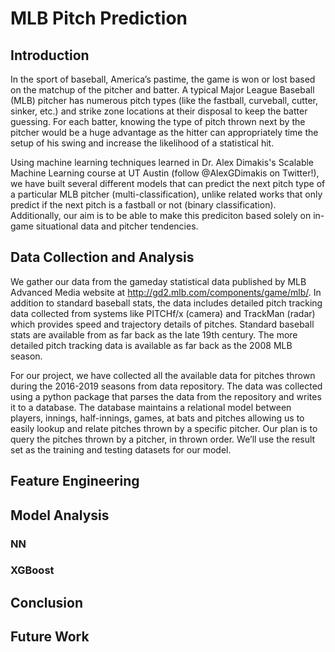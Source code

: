# MLB Pitch Prediction
## Introduction
In the sport of baseball, America’s pastime, the game is won or lost based on the matchup of the pitcher and batter. A typical Major League Baseball (MLB) pitcher has numerous pitch types (like the fastball, curveball, cutter, sinker, etc.) and strike zone locations at their disposal to keep the batter guessing. For each batter, knowing the type of pitch thrown next by the pitcher would be a huge advantage as the hitter can appropriately time the setup of his swing and increase the likelihood of a statistical hit.
 
Using machine learning techniques learned in Dr. Alex Dimakis's Scalable Machine Learning course at UT Austin (follow @AlexGDimakis on Twitter!), we have built several different models that can predict the next pitch type of a particular MLB pitcher (multi-classification), unlike related works that only predict if the next pitch is a fastball or not (binary classification).  Additionally, our aim is to be able to make this prediciton based solely on in-game situational data and pitcher tendencies. 

## Data Collection and Analysis
We gather our data from the gameday statistical data published by MLB Advanced Media website at http://gd2.mlb.com/components/game/mlb/. In addition to standard baseball stats, the data includes detailed pitch tracking data collected from systems like PITCHf/x (camera) and TrackMan (radar) which provides speed and trajectory details of pitches. Standard baseball stats are available from as far back as the late 19th century. The more detailed pitch tracking data is available as far back as the 2008 MLB season.

For our project, we have collected all the available data for pitches thrown during the 2016-2019 seasons from data repository. The data was collected using a python package that parses the data from the repository and writes it to a database. The database maintains a relational model between players, innings, half-innings, games, at bats and pitches allowing us to easily lookup and relate pitches thrown by a specific pitcher. Our plan is to query the pitches thrown by a pitcher, in thrown order. We’ll use the result set as the training and testing datasets for our model.

## Feature Engineering

## Model Analysis
### NN
### XGBoost

## Conclusion

## Future Work
 
